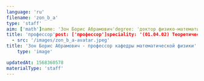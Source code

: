 ```yaml
---
language: 'ru'
filename: 'zon_b_a'
type: 'staff'
aim: ['math']name: 'Зон Борис Абрамович'degree: 'доктор физико-математических наук'
title: 'профессор'post: ['профессор']speciality: '(01.04.02) Теоретическая физика'contacts: []avatar:
  - src: '/images/zon_b_a-avatar.jpeg'
title: 'Зон Борис Абрамович - профессор кафедры математической физики'
    type: 'image'

updatedAt: 1568360578
materialType: 'staff'
---
```


